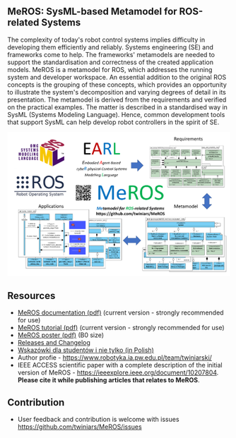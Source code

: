 ## MeROS: SysML-based Metamodel for ROS-related Systems

The complexity of today's robot control systems implies difficulty in developing them efficiently and reliably. Systems engineering (SE) and frameworks come to help. The frameworks' metamodels are needed to support the standardisation and correctness of the created application models. MeROS is a metamodel for ROS, which addresses the running system and developer workspace. An essential addition to the original ROS concepts is the grouping of these concepts, which provides an opportunity to illustrate the system's decomposition and varying degrees of detail in its presentation. The metamodel is derived from the requirements and verified on the practical examples. The matter is described in a standardised way in SysML (Systems Modeling Language). Hence, common development tools that support SysML can help develop robot controllers in the spirit of SE.

<p align="center">
<img src="https://github.com/twiniars/MeROS/blob/main/src/img/meros-graphical-abstract.png"> 
</p>

## Resources
* [MeROS documentation (pdf)](https://github.com/twiniars/MeROS/releases/download/4.0.0/meros-4-0-0-metamodel-doc.pdf) (current version - strongly recommended for use)
* [MeROS tutorial (pdf)](https://github.com/twiniars/MeROS/releases/download/4.0.0/meros-4-0-0-turtlesim-doc.pdf) (current version - strongly recommended for use)
* [MeROS poster (pdf)](https://github.com/twiniars/MeROS/releases/download/4.0.4/meros-4-0-0-poster-b0.pdf) (B0 size)
* [Releases and Changelog](https://github.com/twiniars/MeROS/releases)
* [Wskazówki dla studentów i nie tylko (in Polish)](doc/THESES_QUESTIONS_CHECK.md)
* Author profie - https://www.robotyka.ia.pw.edu.pl/team/twiniarski/
* IEEE ACCESS scientific paper with a complete description of the initial version of MeROS - https://ieeexplore.ieee.org/document/10207804. **Please cite it while publishing articles that relates to MeROS**.

## Contribution

* User feedback and contribution is welcome with issues https://github.com/twiniars/MeROS/issues


